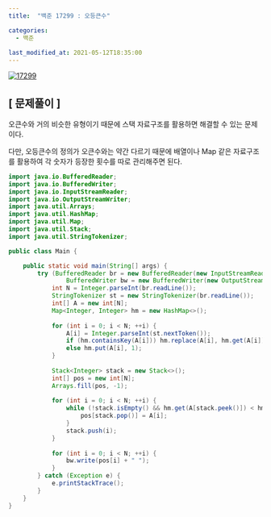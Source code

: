 ```yaml
---
title:  "백준 17299 : 오등큰수"

categories:
  - 백준
  
last_modified_at: 2021-05-12T18:35:00
---
```


[![17299](https://user-images.githubusercontent.com/53072057/117930820-6d1c2180-b339-11eb-8608-f946cc01aa42.JPG)](https://www.acmicpc.net/problem/17299)  

<h2>[ 문제풀이 ]</h2>  
오큰수와 거의 비슷한 유형이기 때문에 스택 자료구조를 활용하면 해결할 수 있는 문제이다.  

다만, 오등큰수의 정의가 오큰수와는 약간 다르기 때문에 배열이나 Map 같은 자료구조를 활용하여 각 숫자가 등장한 횟수를 따로 관리해주면 된다.  

```java
import java.io.BufferedReader;
import java.io.BufferedWriter;
import java.io.InputStreamReader;
import java.io.OutputStreamWriter;
import java.util.Arrays;
import java.util.HashMap;
import java.util.Map;
import java.util.Stack;
import java.util.StringTokenizer;

public class Main {

	public static void main(String[] args) {
		try (BufferedReader br = new BufferedReader(new InputStreamReader(System.in));
				BufferedWriter bw = new BufferedWriter(new OutputStreamWriter(System.out))){
			int N = Integer.parseInt(br.readLine());
			StringTokenizer st = new StringTokenizer(br.readLine());
			int[] A = new int[N];
			Map<Integer, Integer> hm = new HashMap<>();
			
			for (int i = 0; i < N; ++i) {
				A[i] = Integer.parseInt(st.nextToken());
				if (hm.containsKey(A[i])) hm.replace(A[i], hm.get(A[i]) + 1);
				else hm.put(A[i], 1);
			}
			
			Stack<Integer> stack = new Stack<>();
			int[] pos = new int[N];
			Arrays.fill(pos, -1);
			
			for (int i = 0; i < N; ++i) {
				while (!stack.isEmpty() && hm.get(A[stack.peek()]) < hm.get(A[i])) {
					pos[stack.pop()] = A[i];
				}
				stack.push(i);
			}
			
			for (int i = 0; i < N; ++i) {
				bw.write(pos[i] + " ");
			}
		} catch (Exception e) {
			e.printStackTrace();
		}
	}
}
```
